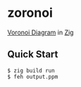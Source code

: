 # zoronoi

[Voronoi Diagram](https://en.wikipedia.org/wiki/Voronoi_diagram) in [Zig](https://ziglang.org)

## Quick Start

```console
$ zig build run
$ feh output.ppm
```
